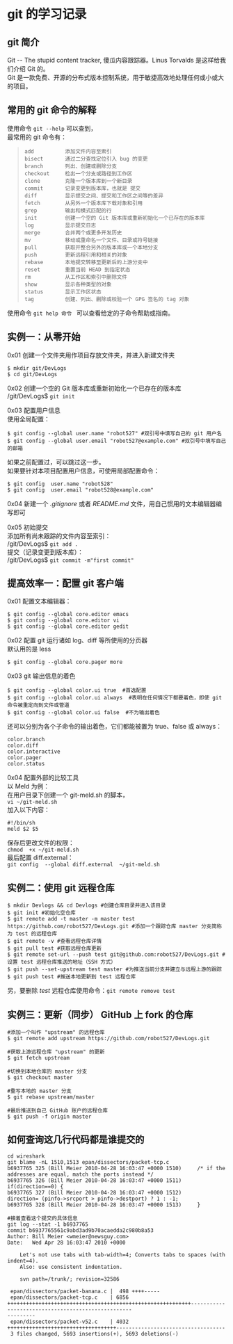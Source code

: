 # git 的学习记录

## git 简介
Git -- The stupid content tracker, 傻瓜内容跟踪器。Linus Torvalds 是这样给我们介绍 Git 的。  
Git 是一款免费、开源的分布式版本控制系统，用于敏捷高效地处理任何或小或大的项目。

## 常用的 git 命令的解释
使用命令 `git --help` 可以查到，  
最常用的 git 命令有：  
>     add          添加文件内容至索引
>     bisect       通过二分查找定位引入 bug 的变更
>     branch       列出、创建或删除分支
>     checkout     检出一个分支或路径到工作区
>     clone        克隆一个版本库到一个新目录
>     commit       记录变更到版本库，也就是 提交
>     diff         显示提交之间、提交和工作区之间等的差异
>     fetch        从另外一个版本库下载对象和引用
>     grep         输出和模式匹配的行
>     init         创建一个空的 Git 版本库或重新初始化一个已存在的版本库
>     log          显示提交日志
>     merge        合并两个或更多开发历史
>     mv           移动或重命名一个文件、目录或符号链接
>     pull         获取并整合另外的版本库或一个本地分支
>     push         更新远程引用和相关的对象
>     rebase       本地提交转移至更新后的上游分支中
>     reset        重置当前 HEAD 到指定状态
>     rm           从工作区和索引中删除文件
>     show         显示各种类型的对象
>     status       显示工作区状态
>     tag          创建、列出、删除或校验一个 GPG 签名的 tag 对象

使用命令 `git help 命令 ` 可以查看给定的子命令帮助或指南。

## 实例一：从零开始
0x01 创建一个文件夹用作项目存放文件夹，并进入新建文件夹  
```
$ mkdir git/DevLogs
$ cd git/DevLogs
```

0x02 创建一个空的 Git 版本库或重新初始化一个已存在的版本库  
/git/DevLogs$ `git init`

0x03 配置用户信息  
使用全局配置：  
```
$ git config --global user.name "robot527" #双引号中填写自己的 git 用户名 
$ git config --global user.email "robot527@example.com" #双引号中填写自己的邮箱
```
如果之前配置过，可以跳过这一步。  
如果要针对本项目配置用户信息，可使用局部配置命令：  
```
$ git config  user.name "robot528"
$ git config  user.email "robot528@example.com" 
```

0x04 新建一个 *.gitignore* 或者 *README.md* 文件，用自己惯用的文本编辑器编写即可

0x05 初始提交  
添加所有尚未跟踪的文件内容至索引：  
/git/DevLogs$ `git add .`  
提交（记录变更到版本库）：  
/git/DevLogs$ `git commit -m"first commit"`

## 提高效率一：配置 git 客户端  
0x01 配置文本编辑器：  
```
$ git config --global core.editor emacs
$ git config --global core.editor vi
$ git config --global core.editor gedit
```

0x02 配置 git 运行诸如 log、diff 等所使用的分页器  
默认用的是 less  
```
$ git config --global core.pager more
```

0x03 git 输出信息的着色  
```
$ git config --global color.ui true  #首选配置
$ git config --global color.ui always  #表明在任何情况下都要着色，即使 git 命令被重定向到文件或管道
$ git config --global color.ui false  #不为输出着色
```
还可以分别为各个子命令的输出着色，它们都能被置为 true、false 或 always：  
```
color.branch
color.diff
color.interactive
color.pager
color.status
```

0x04 配置外部的比较工具  
以 Meld 为例：  
在用户目录下创建一个 git-meld.sh 的脚本，  
`vi ~/git-meld.sh `  
加入以下内容：  
```
#!/bin/sh
meld $2 $5
```
保存后更改文件的权限：  
`chmod  +x ~/git-meld.sh `  
最后配置 diff.external：  
`git config  --global diff.external  ~/git-meld.sh `

## 实例二：使用 git 远程仓库  
```
$ mkdir Devlogs && cd Devlogs #创建仓库目录并进入该目录
$ git init #初始化空仓库
$ git remote add -t master -m master test https://github.com/robot527/DevLogs.git #添加一个跟踪仓库 master 分支简称为 test 的远程仓库
$ git remote -v #查看远程仓库详情
$ git pull test #获取远程仓库更新
$ git remote set-url --push test git@github.com:robot527/DevLogs.git #设置 test 远程仓库推送的地址（SSH 方式）
$ git push --set-upstream test master #为推送当前分支并建立与远程上游的跟踪
$ git push test #推送本地更新到 test 远程仓库
```
另，要删除 *test* 远程仓库使用命令：`git remote remove test`

## 实例三：更新（同步） GitHub 上 fork 的仓库  
```
#添加一个叫作 "upstream" 的远程仓库
$ git remote add upstream https://github.com/robot527/DevLogs.git

#获取上游远程仓库 "upstream" 的更新
$ git fetch upstream

#切换到本地仓库的 master 分支
$ git checkout master

#重写本地的 master 分支
$ git rebase upstream/master

#最后推送到自己 GitHub 账户的远程仓库
$ git push -f origin master
```

## 如何查询这几行代码都是谁提交的
```
cd wireshark
git blame -nL 1510,1513 epan/dissectors/packet-tcp.c
b6937765 325 (Bill Meier 2010-04-28 16:03:47 +0000 1510)     /* if the addresses are equal, match the ports instead */
b6937765 326 (Bill Meier 2010-04-28 16:03:47 +0000 1511)     if(direction==0) {
b6937765 327 (Bill Meier 2010-04-28 16:03:47 +0000 1512)         direction= (pinfo->srcport > pinfo->destport) ? 1 : -1;
b6937765 328 (Bill Meier 2010-04-28 16:03:47 +0000 1513)     }

#接着查看这个提交的具体信息
git log --stat -1 b6937765
commit b6937765561c9abd3ad9b70acaedda2c980b8a53
Author: Bill Meier <wmeier@newsguy.com>
Date:   Wed Apr 28 16:03:47 2010 +0000

    Let's not use tabs with tab-width=4; Converts tabs to spaces (with indent=4).
    Also: use consistent indentation.
    
    svn path=/trunk/; revision=32586

 epan/dissectors/packet-banana.c |  498 ++++-----
 epan/dissectors/packet-tcp.c    | 6856 +++++++++++++++++++++++++++++++++++++++++++++++++++++++++++---------------------------------------------------
---------
 epan/dissectors/packet-v52.c    | 4032 +++++++++++++++++++++++++++++++++++-----------------------------------
 3 files changed, 5693 insertions(+), 5693 deletions(-)
```

